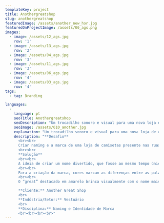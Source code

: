 ```yaml
---
templateKey: project
title: Anothergreatshop
slug: anothergreatshop
featuredImage: /assets/another_new_hor.jpg
featuredOnProjectImage: /assets/00_ags.png
images:
  - image: /assets/12_ags.jpg
    row: '1'
  - image: /assets/13_ags.jpg
    row: '2'
  - image: /assets/04_ags.jpg
    row: '3'
  - image: /assets/11_ags.jpg
    row: '3'
  - image: /assets/06_ags.jpg
    row: '4'
  - image: /assets/03_ags.jpg
    row: '4'
tags:
  - tag: Branding

languages:
  - 
    language: pt
    seoTitle: Anothergreatshop
    seoDescription: "Um trocadilho sonoro e visual para uma nova loja de camisetas na capital da Catalunha."
    seoImage: /assets/010_another.jpg
    explanation: "Um trocadilho sonoro e visual para uma nova loja de camisetas na capital da Catalunha."
    description: "**Desafio**
      <br><br>
      Criar naming e a marca de uma loja de camisetas presente nas ruas de Barcelona, diferenciando-se da concorrência pelo humor e por uma comunicação feita sob medida para a “geração meme”.
      <br><br>
      **Solução**
      <br><br>
      A ideia de criar um nome divertido, que fosse ao mesmo tempo único e jovem, nos levou a optar pelo extremo oposto, usando da ironia já no próprio naming. Another great shop elogia a concorrência e parece tornar a loja invisível no meio de tantas opções. O trocadilho sonoro proposital está escondido na primeira vez que você pronuncia o nome. Another greaT shop. Esse T diz o que a loja vende: tees ou t-shirts, as camisetas. A ideia desde o primeiro momento era criar um sorriso do rosto do nosso consumidor, ao perceber a brincadeira. Esse elemento também faz com que o nome seja memorizado com mais facilidade. Assim, um nome que pareceria genérico a princípio se torna único.
      <br><br>
      Para a criação da marca, cores marcam as diferenças entre as palavras em uma fonte simples, toda em caixa alta, aplicadas sobre a porta de metal típica das lojas de rua. A porta faz parte da comunicação, servindo como base para aplicação de imagens, composições etc.
      <br><br>
      O “great” destacado em amarelo brinca visualmente com o nome mais genérico, ficando marcado como mensagem mais importante a ser guardada. Uma marca simples e moderna, que passa todas as mensagens necessárias para um negócio de sucesso.

      **Cliente:** Another Great Shop
      <br>
      **Indústria/Setor:** Vestuário
      <br>
      **Disciplina:** Naming e Identidade de Marca
      <br><br><br><br>"
---
```

